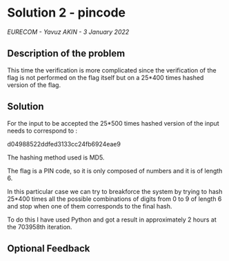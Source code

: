 # Solution 2 - pincode

*EURECOM - Yavuz AKIN - 3 January 2022*

## Description of the problem

This time the verification is more complicated since the verification of the flag is not performed on the flag itself but on a 25*400 times hashed version of the flag. 

## Solution

For the input to be accepted the 25*500 times hashed version of the input needs to correspond to :

d04988522ddfed3133cc24fb6924eae9

The hashing method used is MD5. 

The flag is a PIN code, so it is only composed of numbers and it is of length 6. 

In this particular case we can try to breakforce the system by trying to hash 25*400 times all the possible combinations of digits from 0 to 9 of length 6 and stop when one of them corresponds to the final hash. 

To do this I have used Python and got a result in approximately 2 hours at the 703958th iteration. 



## Optional Feedback


